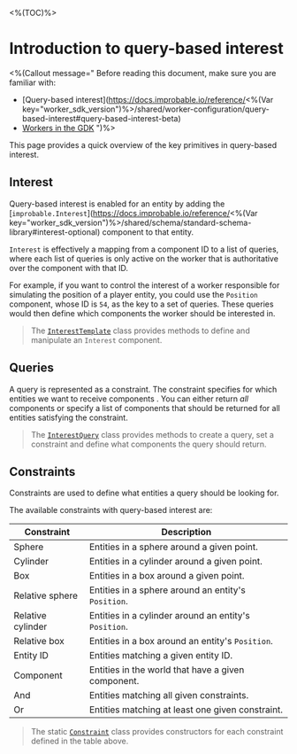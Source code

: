 <%(TOC)%>

# Introduction to query-based interest

<%(Callout message="
Before reading this document, make sure you are familiar with:

  * [Query-based interest](https://docs.improbable.io/reference/<%(Var key="worker_sdk_version")%>/shared/worker-configuration/query-based-interest#query-based-interest-beta)
  * [Workers in the GDK]({{urlRoot}}/reference/concepts/worker)
")%>

This page provides a quick overview of the key primitives in query-based interest.

## Interest

Query-based interest is enabled for an entity by adding the [`improbable.Interest`](https://docs.improbable.io/reference/<%(Var key="worker_sdk_version")%>/shared/schema/standard-schema-library#interest-optional) component to that entity.

`Interest` is effectively a mapping from a component ID to a list of queries, where each list of queries is only active on the worker that is authoritative over the component with that ID.

For example, if you want to control the interest of a worker responsible for simulating the position of a player entity, you could use the `Position` component, whose ID is `54`, as the key to a set of queries. These queries would then define which components the worker should be interested in.

> The [`InterestTemplate`]({{urlRoot}}/api/query-based-interest/interest-template) class provides methods to define and manipulate an `Interest` component.

## Queries

A query is represented as a constraint. The constraint specifies for which entities we want to receive components . You can either return _all_ components or specify a list of components that should be returned for all entities satisfying the constraint.

> The [`InterestQuery`]({{urlRoot}}/api/query-based-interest/interest-query) class provides methods to create a query, set a constraint and define what components the query should return.

## Constraints

Constraints are used to define what entities a query should be looking for.

The available constraints with query-based interest are:

|Constraint|Description|
|---|---|
|Sphere|Entities in a sphere around a given point.|
|Cylinder|Entities in a cylinder around a given point.|
|Box|Entities in a box around a given point.|
|Relative sphere|Entities in a sphere around an entity's `Position`.|
|Relative cylinder|Entities in a cylinder around an entity's `Position`.|
|Relative box|Entities in a box around an entity's `Position`.|
|Entity ID|Entities matching a given entity ID.|
|Component|Entities in the world that have a given component.|
|And|Entities matching all given constraints.|
|Or|Entities matching at least one given constraint.|

> The static [`Constraint`]({{urlRoot}}/api/query-based-interest/constraint) class provides constructors for each constraint defined in the table above.
